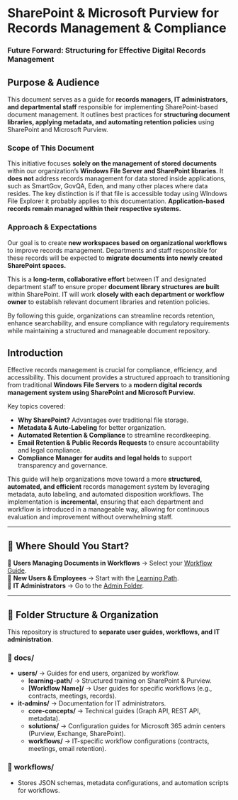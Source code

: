# SharePoint & Microsoft Purview for Records Management & Compliance
### Future Forward: Structuring for Effective Digital Records Management

## Purpose & Audience

This document serves as a guide for **records managers, IT administrators, and departmental staff** responsible for implementing SharePoint-based document management. It outlines best practices for **structuring document libraries, applying metadata, and automating retention policies** using SharePoint and Microsoft Purview.

### Scope of This Document

This initiative focuses **solely on the management of stored documents** within our organization’s **Windows File Server and SharePoint libraries**. It **does not** address records management for data stored inside applications, such as SmartGov, GovQA, Eden, and many other places where data resides. The key distinction is if that file is accessible today using WIndows File Explorer it probably applies to this documentation. **Application-based records remain managed within their respective systems.**

### Approach & Expectations

Our goal is to create **new workspaces based on organizational workflows** to improve records management. Departments and staff responsible for these records will be expected to **migrate documents into newly created SharePoint spaces.**

This is a **long-term, collaborative effort** between IT and designated department staff to ensure proper **document library structures are built** within SharePoint. IT will work **closely with each department or workflow owner** to establish relevant document libraries and retention policies.

By following this guide, organizations can streamline records retention, enhance searchability, and ensure compliance with regulatory requirements while maintaining a structured and manageable document repository.

## Introduction

Effective records management is crucial for compliance, efficiency, and accessibility. This document provides a structured approach to transitioning from traditional **Windows File Servers** to a **modern digital records management system using SharePoint and Microsoft Purview**.

Key topics covered:

- **Why SharePoint?** Advantages over traditional file storage.
- **Metadata & Auto-Labeling** for better organization.
- **Automated Retention & Compliance** to streamline recordkeeping.
- **Email Retention & Public Records Requests** to ensure accountability and legal compliance.
- **Compliance Manager for audits and legal holds** to support transparency and governance.

This guide will help organizations move toward a more **structured, automated, and efficient** records management system by leveraging metadata, auto labeling, and automated disposition workflows. The implementation is **incremental**, ensuring that each department and workflow is introduced in a manageable way, allowing for continuous evaluation and improvement without overwhelming staff.

---

## 📌 Where Should You Start?
🔹 **Users Managing Documents in Workflows** → Select your [Workflow Guide](docs/users/users.md).  
🔹 **New Users & Employees** → Start with the [Learning Path](docs/learning-path/0-tableofcontents.md).  
🔹 **IT Administrators** → Go to the [Admin Folder](docs/it-admins/).  

---

## 📂 Folder Structure & Organization
This repository is structured to **separate user guides, workflows, and IT administration**.

### 📁 **docs/**
- **users/** → Guides for end users, organized by workflow.
  - **learning-path/** → Structured training on SharePoint & Purview.
  - **[Workflow Name]/** → User guides for specific workflows (e.g., contracts, meetings, records).
- **it-admins/** → Documentation for IT administrators.
  - **core-concepts/** → Technical guides (Graph API, REST API, metadata).
  - **solutions/** → Configuration guides for Microsoft 365 admin centers (Purview, Exchange, SharePoint).
  - **workflows/** → IT-specific workflow configurations (contracts, meetings, email retention).

### 📁 **workflows/**
- Stores JSON schemas, metadata configurations, and automation scripts for workflows. 

